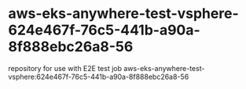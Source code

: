 # aws-eks-anywhere-test-vsphere-624e467f-76c5-441b-a90a-8f888ebc26a8-56
repository for use with E2E test job aws-eks-anywhere-test-vsphere:624e467f-76c5-441b-a90a-8f888ebc26a8-56
